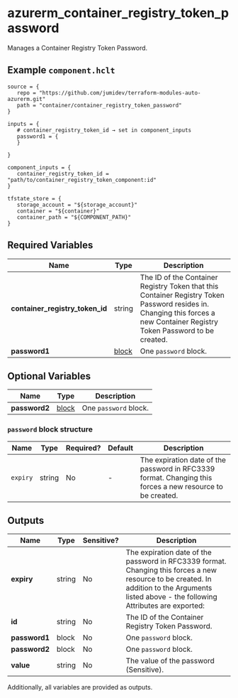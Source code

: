 # azurerm_container_registry_token_password

Manages a Container Registry Token Password.

## Example `component.hclt`

```hcl
source = {
   repo = "https://github.com/jumidev/terraform-modules-auto-azurerm.git"   
   path = "container/container_registry_token_password"   
}

inputs = {
   # container_registry_token_id → set in component_inputs
   password1 = {
   }
   
}

component_inputs = {
   container_registry_token_id = "path/to/container_registry_token_component:id"   
}

tfstate_store = {
   storage_account = "${storage_account}"   
   container = "${container}"   
   container_path = "${COMPONENT_PATH}"   
}

```

## Required Variables

| Name | Type |  Description |
| ---- | --------- |  ----------- |
| **container_registry_token_id** | string |  The ID of the Container Registry Token that this Container Registry Token Password resides in. Changing this forces a new Container Registry Token Password to be created. | 
| **password1** | [block](#password-block-structure) |  One `password` block. | 

## Optional Variables

| Name | Type |  Description |
| ---- | --------- |  ----------- |
| **password2** | [block](#password-block-structure) |  One `password` block. | 

### `password` block structure

| Name | Type | Required? | Default | Description |
| ---- | ---- | --------- | ------- | ----------- |
| `expiry` | string | No | - | The expiration date of the password in RFC3339 format. Changing this forces a new resource to be created. |



## Outputs

| Name | Type | Sensitive? | Description |
| ---- | ---- | --------- | --------- |
| **expiry** | string | No  | The expiration date of the password in RFC3339 format. Changing this forces a new resource to be created. In addition to the Arguments listed above - the following Attributes are exported: | 
| **id** | string | No  | The ID of the Container Registry Token Password. | 
| **password1** | block | No  | One `password` block. | 
| **password2** | block | No  | One `password` block. | 
| **value** | string | No  | The value of the password (Sensitive). | 

Additionally, all variables are provided as outputs.
